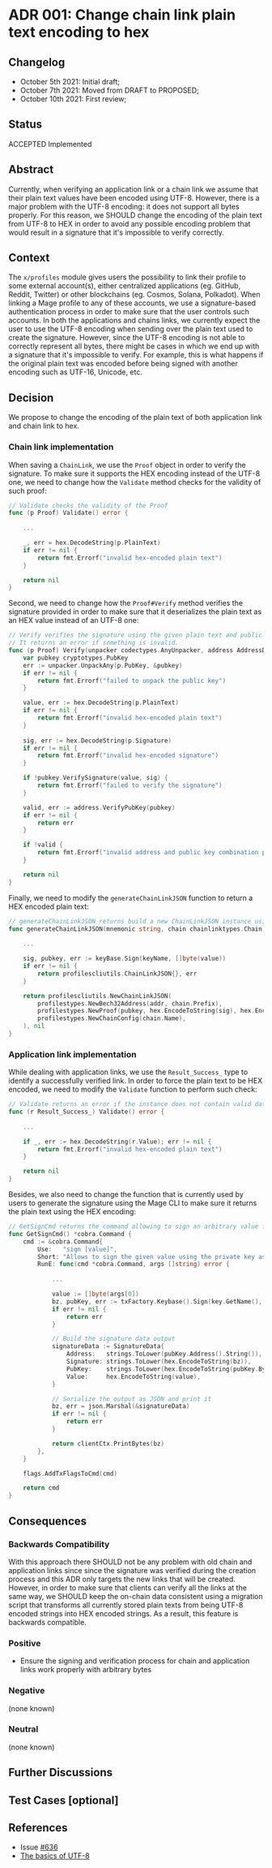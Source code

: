 # ADR 001: Change chain link plain text encoding to hex

## Changelog

- October 5th 2021: Initial draft;
- October 7th 2021: Moved from DRAFT to PROPOSED;
- October 10th 2021: First review;

## Status

ACCEPTED Implemented

## Abstract

Currently, when verifying an application link or a chain link we assume that their plain text values have been encoded using UTF-8.
However, there is a major problem with the UTF-8 encoding: it does not support all bytes properly. For this reason, we SHOULD change 
the encoding of the plain text from UTF-8 to HEX in order to avoid any possible encoding problem that would result in a signature 
that it's impossible to verify correctly. 

## Context

The `x/profiles` module gives users the possibility to link their profile to some external account(s), either centralized applications 
(eg. GitHub, Reddit, Twitter) or other blockchains (eg. Cosmos, Solana, Polkadot). When linking a Mage profile to any of these accounts, 
we use a signature-based authentication process in order to make sure that the user controls such accounts. In both the applications 
and chains links, we currently expect the user to use the UTF-8 encoding when sending over the plain text used to create the signature. 
However, since the UTF-8 encoding is not able to correctly represent all bytes, there might be cases in which we end up with a signature 
that it's impossible to verify. For example, this is what happens if the original plain text was encoded before being signed with another 
encoding such as UTF-16, Unicode, etc.

## Decision

We propose to change the encoding of the plain text of both application link and chain link to hex.

### Chain link implementation

When saving a `ChainLink`, we use the `Proof` object in order to verify the signature. To make sure it supports the HEX encoding 
instead of the UTF-8 one, we need to change how the `Validate` method checks for the validity of such proof:
```go
// Validate checks the validity of the Proof
func (p Proof) Validate() error {
    
    ...

    _, err = hex.DecodeString(p.PlainText)
    if err != nil {
        return fmt.Errorf("invalid hex-encoded plain text")
    }

	return nil
}
```
Second, we need to change how the `Proof#Verify` method verifies the signature provided in order to make sure that it deserializes
the plain text as an HEX value instead of an UTF-8 one:
```go
// Verify verifies the signature using the given plain text and public key.
// It returns an error if something is invalid.
func (p Proof) Verify(unpacker codectypes.AnyUnpacker, address AddressData) error {
	var pubkey cryptotypes.PubKey
	err := unpacker.UnpackAny(p.PubKey, &pubkey)
	if err != nil {
		return fmt.Errorf("failed to unpack the public key")
	}

	value, err := hex.DecodeString(p.PlainText)
	if err != nil {
		return fmt.Errorf("invalid hex-encoded plain text")
	}
	
	sig, err := hex.DecodeString(p.Signature)
	if err != nil {
		return fmt.Errorf("invalid hex-encoded signature")
	}

	if !pubkey.VerifySignature(value, sig) {
		return fmt.Errorf("failed to verify the signature")
	}

	valid, err := address.VerifyPubKey(pubkey)
	if err != nil {
		return err
	}

	if !valid {
		return fmt.Errorf("invalid address and public key combination provided")
	}

	return nil
}
```

Finally, we need to modify the `generateChainLinkJSON` function to return a HEX encoded plain text:
```go
// generateChainLinkJSON returns build a new ChainLinkJSON instance using the provided mnemonic and chain configuration
func generateChainLinkJSON(mnemonic string, chain chainlinktypes.Chain) (profilescliutils.ChainLinkJSON, error) {
	
    ...

	sig, pubkey, err := keyBase.Sign(keyName, []byte(value)) 
	if err != nil {
		return profilescliutils.ChainLinkJSON{}, err
	}

	return profilescliutils.NewChainLinkJSON(
		profilestypes.NewBech32Address(addr, chain.Prefix),
		profilestypes.NewProof(pubkey, hex.EncodeToString(sig), hex.EncodeToString([]byte(value))),
		profilestypes.NewChainConfig(chain.Name),
	), nil
}
```

### Application link implementation

While dealing with application links, we use the `Result_Success_` type to identify a successfully verified link. In order to force 
the plain text to be HEX encoded, we need to modify the `Validate` function to perform such check:

```go
// Validate returns an error if the instance does not contain valid data
func (r Result_Success_) Validate() error {
	
    ...

    if _, err := hex.DecodeString(r.Value); err != nil {
        return fmt.Errorf("invalid hex-encoded plain text")
    }

	return nil
}
```

Besides, we also need to change the function that is currently used by users to generate the signature using the Mage CLI to 
make sure it returns the plain text using the HEX encoding:
```go
// GetSignCmd returns the command allowing to sign an arbitrary value for later verification
func GetSignCmd() *cobra.Command {
	cmd := &cobra.Command{
		Use:   "sign [value]",
		Short: "Allows to sign the given value using the private key associated to the address or key specified using the --from flag",
		RunE: func(cmd *cobra.Command, args []string) error {
			
            ...

			value := []byte(args[0])
			bz, pubKey, err := txFactory.Keybase().Sign(key.GetName(), value)
			if err != nil {
				return err
			}

			// Build the signature data output
			signatureData := SignatureData{
				Address:   strings.ToLower(pubKey.Address().String()),
				Signature: strings.ToLower(hex.EncodeToString(bz)),
				PubKey:    strings.ToLower(hex.EncodeToString(pubKey.Bytes())),
				Value:     hex.EncodeToString(value),
			}

			// Serialize the output as JSON and print it
			bz, err = json.Marshal(&signatureData)
			if err != nil {
				return err
			}

			return clientCtx.PrintBytes(bz)
		},
	}

	flags.AddTxFlagsToCmd(cmd)

	return cmd
}
```
## Consequences

### Backwards Compatibility

With this approach there SHOULD not be any problem with old chain and application links since since the signature was 
verified during the creation process and this ADR only targets the new links that will be created. However, in order to 
make sure that clients can verify all the links at the same way, we SHOULD keep the on-chain data consistent using a migration script 
that transforms all currently stored plain texts from being UTF-8 encoded strings into HEX encoded strings.
As a result, this feature is backwards compatible.

### Positive

- Ensure the signing and verification process for chain and application links work properly with arbitrary bytes

### Negative

(none known)

### Neutral

(none known)

## Further Discussions

## Test Cases [optional]

## References

- Issue [#636](https://github.com/mage-war/mage/issues/636)
- [The basics of UTF-8](https://www.codeguru.com/cplusplus/the-basics-of-utf-8/)
